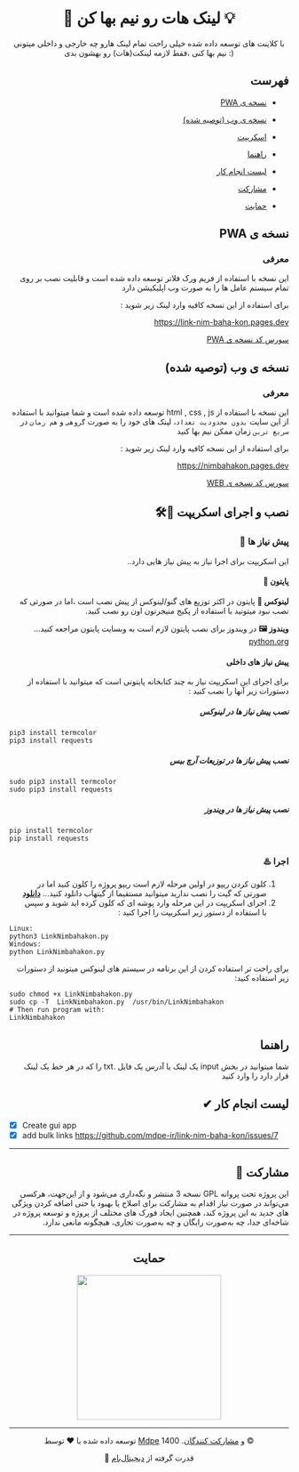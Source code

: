 <div align="center">

# 👀 لینک هات رو نیم بها کن 💡

با کلاینت های توسعه داده شده خیلی راحت تمام لینک هارو چه خارجی و داخلی میتونی نیم بها کنی ،فقط لازمه لینکت(هات) رو بهشون بدی :) 

</div>
<div dir="rtl">

## فهرست

- [نسخه ی PWA ](https://github.com/mdpe-ir/link-nim-baha-kon#%D9%86%D8%B3%D8%AE%D9%87-%DB%8C-pwa)
  
- [نسخه ی وب (توصیه شده) ](https://github.com/mdpe-ir/link-nim-baha-kon#%D9%86%D8%B3%D8%AE%D9%87-%DB%8C-%D9%88%D8%A8-%D8%AA%D9%88%D8%B5%DB%8C%D9%87-%D8%B4%D8%AF%D9%87)
  
- [اسکریپت](https://github.com/mdpe-ir/link-nim-baha-kon#%D9%86%D8%B5%D8%A8-%D9%88-%D8%A7%D8%AC%D8%B1%D8%A7%DB%8C-%D8%A7%D8%B3%DA%A9%D8%B1%DB%8C%D9%BE%D8%AA-)
   
 - [راهنما](https://github.com/mdpe-ir/link-nim-baha-kon#%D8%B1%D8%A7%D9%87%D9%86%D9%85%D8%A7)
   
- [لیست انجام کار](https://github.com/mdpe-ir/link-nim-baha-kon#%D9%84%DB%8C%D8%B3%D8%AA-%D8%A7%D9%86%D8%AC%D8%A7%D9%85-%DA%A9%D8%A7%D8%B1-)

 - [مشارکت](https://github.com/mdpe-ir/link-nim-baha-kon#%D9%85%D8%B4%D8%A7%D8%B1%DA%A9%D8%AA-)

- [حمایت](https://github.com/mdpe-ir/link-nim-baha-kon#%D8%AD%D9%85%D8%A7%DB%8C%D8%AA)

   
## نسخه ی PWA
  
 ### معرفی


 این نسخه با استفاده از فریم ورک فلاتر توسعه داده شده است و قابلیت نصب بر روی تمام سیستم عامل ها را به صورت وب اپلیکیشن دارد

برای استفاده از این نسخه کافیه وارد لینک زیر شوید :

https://link-nim-baha-kon.pages.dev

[سورس کد نسخه ی PWA](https://github.com/mdpe-ir/link-nim-baha-kon/tree/mdpe-ir-flutter-gui/linknimbahakonFlutterCode)
  
  
 
## نسخه ی وب (توصیه شده)

 ### معرفی


 این نسخه با استفاده از html , css , js توسعه داده شده است و شما میتوانید با استفاده از این سایت `بدون محدودیت تعداد`، لینک های خود را به صورت `گروهی` و `هم زمان` در `سریع ترین` زمان ممکن نیم بها کنید

برای استفاده از این نسخه کافیه وارد لینک زیر شوید :

https://nimbahakon.pages.dev

[سورس کد نسخه ی WEB](https://github.com/mdpe-ir/link-nim-baha-kon/tree/gh-page)
  
  
 
  
## نصب و اجرای اسکریپت 🧰🛠

### پیش نیاز ها 🔌

این اسکریپت برای اجرا نیاز به پیش نیاز هایی دارد..

#### پایتون 🐍

**لینوکس 🐧** پایتون در اکثر توزیع های گنو/لینوکس از پیش نصب است ،اما در صورتی که نصب نبود میتونید با استفاده از پکیج منیجرتون اون رو نصب کنید.

**ویندوز 🖼** در ویندوز برای نصب پایتون لازم است به وبسایت پایتون مراجعه کنید... [python.org](https://python.org)

#### پیش نیاز های داخلی

برای اجرای این اسکریپت نیاز به چند کتابخانه پایتونی است که میتوانید با استفاده از دستورات زیر آنها را نصب کنید :

##### نصب پیش نیاز ها در لینوکس

<div dir="ltr">

```
pip3 install termcolor
pip3 install requests
```

</div>

##### نصب پیش نیاز ها در توزیعات آرچ بیس

<div dir="ltr">

```
sudo pip3 install termcolor
sudo pip3 install requests
```

</div>

##### نصب پیش نیاز ها در ویندوز

<div dir="ltr">

```
pip install termcolor
pip install requests
```

</div>

### اجرا ♨️

1. کلون کردن ریپو
  در اولین مرحله لازم است ریپو پروژه را کلون کنید اما در صورتی که گیت را نصب ندارید میتوانید مستقیما از گیتهاب دانلود کنید... **[دانلود](https://github.com/mdpe-ir/link-nim-baha-kon/archive/refs/heads/main.zip)**
2. اجرای اسکریپت
  در این مرحله وارد پوشه ای که کلون کرده اید شوید و سپس با استفاده از دستور زیر اسکریپت را اجرا کنید :

<div dir="ltr">

```
Linux:
python3 LinkNimbahakon.py
Windows:
python LinkNimbahakon.py
```

</div>

برای راحت تر استفاده کردن از این برنامه در سیستم های لینوکس میتونید از دستورات زیر استفاده کنید:

<div dir="ltr">

```
sudo chmod +x LinkNimbahakon.py 
sudo cp -T  LinkNimbahakon.py  /usr/bin/LinkNimbahakon
# Then run program with:
LinkNimbahakon
```

</div>

## راهنما

شما میتوانید در بخش input یک لینک یا آدرس یک فایل .txt را که در هر خط یک لینک قرار دارد را وارد کنید

## لیست انجام کار ✔

<div dir="ltr">

- [x] Create gui app
- [x] add bulk links https://github.com/mdpe-ir/link-nim-baha-kon/issues/7

</div>

---

## مشارکت 🤝

این پروژه تحت پروانه GPL نسخه 3 منتشر و نگه‌داری می‌شود و از این‌جهت، هرکسی می‌تواند در صورت نیاز اقدام به مشارکت برای اصلاح یا بهبود یا حتی اضافه کردن ویژگی های جدید به این پروژه کند، همچنین ایجاد فورک های مختلف از پروژه و توسعه پروژه در شاخه‌ای جدا، چه به‌صورت رایگان و چه به‌صورت تجاری، هیچگونه مانعی ندارد.

</div>
<div align="center">

---

## حمایت

<a href="http://www.coffeete.ir/mdpe-ir">
       <img src="http://www.coffeete.ir/images/buttons/lemonchiffon.png" style="width:260px;" />
</a>

---

توسعه داده شده با ❤️ توسط [Mdpe](https://github.com/mdpe-ir) و [مشارکت کنندگان](https://github.com/mdpe-ir/link-nim-baha-kon/graphs/contributors). 1400 ©

💪 قدرت گرفته از [دیجیتال‌بام](https://www.digitalbam.ir)
